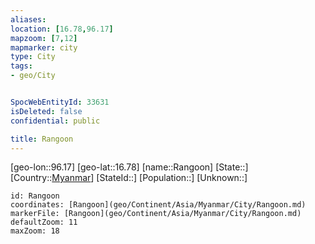 ```yaml
---
aliases: 
location: [16.78,96.17]
mapzoom: [7,12] 
mapmarker: city 
type: City
tags:
- geo/City


SpocWebEntityId: 33631
isDeleted: false
confidential: public

title: Rangoon
---
```

[geo-lon::96.17]
[geo-lat::16.78]
[name::Rangoon]
[State::]
[Country::[Myanmar](geo/Continent/Asia/Myanmar.md)]
[StateId::]
[Population::]
[Unknown::]


```leaflet
id: Rangoon
coordinates: [Rangoon](geo/Continent/Asia/Myanmar/City/Rangoon.md)
markerFile: [Rangoon](geo/Continent/Asia/Myanmar/City/Rangoon.md)
defaultZoom: 11 
maxZoom: 18
```


